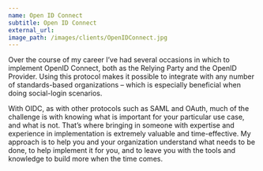 ```yaml
---
name: Open ID Connect
subtitle: Open ID Connect
external_url: 
image_path: /images/clients/OpenIDConnect.jpg
---
```


<p>Over the course of my career I’ve had several occasions in which to implement OpenID Connect, both as the Relying Party and the OpenID Provider. Using this protocol makes it possible to integrate with any number of standards-based organizations – which is especially beneficial when doing social-login scenarios.</p>

<p>With OIDC, as with other protocols such as SAML and OAuth, much of the challenge is with knowing what is important for your particular use case, and what is not. That’s where bringing in someone with expertise and experience in implementation is extremely valuable and time-effective. My approach is to help you and your organization understand what needs to be done, to help implement it for you, and to leave you with the tools and knowledge to build more when the time comes.</p>